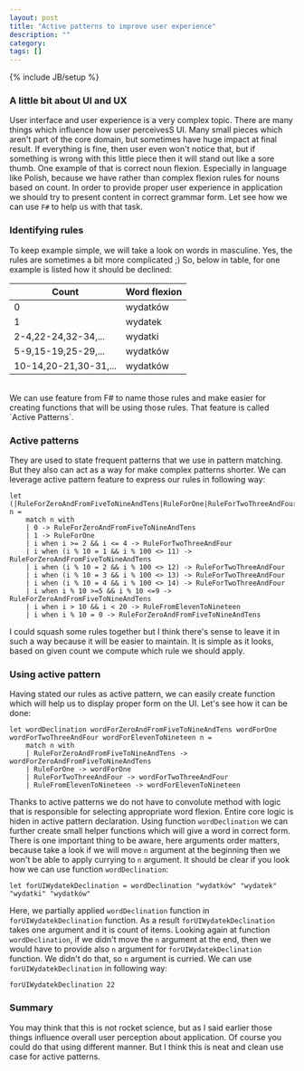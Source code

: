 ```yaml
---
layout: post
title: "Active patterns to improve user experience"
description: ""
category: 
tags: []
---
```

{% include JB/setup %}

### A little bit about UI and UX

User interface and user experience is a very complex topic. There are many things which influence how user perceivesS UI. Many small pieces which aren't part of the core domain, but sometimes have huge impact at
final result. If everything is fine, then user even won't notice that, but if something is wrong with this little piece then it will stand out like a sore thumb.
One example of that is correct noun flexion. Especially in language like Polish, because we have rather than complex flexion rules for nouns based on count. In order to provide proper user experience in application we should try to present content in correct grammar form.
Let see how we can use `F#` to help us with that task.

### Identifying rules
To keep example simple, we will take a look on words in masculine. Yes, the rules are sometimes a bit more complicated ;) 
So, below in table, for one example is listed how it should be declined:

| Count|Word flexion|
|---|---|
|0|wydatków
|1|wydatek
|2-4,22-24,32-34,...|wydatki
|5-9,15-19,25-29,...|wydatków
|10-14,20-21,30-31,...|wydatków

<br/>
We can use feature from F# to name those rules and make easier for creating functions that will be using those rules. That feature is called `Active Patterns`.

### Active patterns

They are used to state frequent patterns that we use in pattern matching. But they also can act as a way for make complex patterns shorter.
We can leverage active pattern feature to express our rules in following way:

<pre class="fssnip highlighted"><code lang="fsharp"><span class="k">let</span> (|<span class="p">RuleForZeroAndFromFiveToNineAndTens</span>|<span class="p">RuleForOne</span>|<span class="p">RuleForTwoThreeAndFour</span>|<span class="p">RuleFromElevenToNineteen</span>|) <span onmouseout="hideTip(event, 'fs1', 1)" onmouseover="showTip(event, 'fs1', 1)" class="i">n</span> <span class="o">=</span>
    <span class="k">match</span> <span onmouseout="hideTip(event, 'fs1', 2)" onmouseover="showTip(event, 'fs1', 2)" class="i">n</span> <span class="k">with</span>
    | <span class="n">0</span> <span class="k">-&gt;</span> <span class="p">RuleForZeroAndFromFiveToNineAndTens</span>
    | <span class="n">1</span> <span class="k">-&gt;</span> <span class="p">RuleForOne</span>
    | <span onmouseout="hideTip(event, 'fs2', 3)" onmouseover="showTip(event, 'fs2', 3)" class="i">i</span> <span class="k">when</span> <span onmouseout="hideTip(event, 'fs2', 4)" onmouseover="showTip(event, 'fs2', 4)" class="i">i</span> <span class="o">&gt;</span><span class="o">=</span> <span class="n">2</span> <span class="o">&amp;&amp;</span> <span onmouseout="hideTip(event, 'fs2', 5)" onmouseover="showTip(event, 'fs2', 5)" class="i">i</span> <span class="o">&lt;=</span> <span class="n">4</span> <span class="k">-&gt;</span> <span class="p">RuleForTwoThreeAndFour</span>
    | <span onmouseout="hideTip(event, 'fs2', 6)" onmouseover="showTip(event, 'fs2', 6)" class="i">i</span> <span class="k">when</span> (<span onmouseout="hideTip(event, 'fs2', 7)" onmouseover="showTip(event, 'fs2', 7)" class="i">i</span> <span class="o">%</span> <span class="n">10</span> <span class="o">=</span> <span class="n">1</span> <span class="o">&amp;&amp;</span> <span onmouseout="hideTip(event, 'fs2', 8)" onmouseover="showTip(event, 'fs2', 8)" class="i">i</span> <span class="o">%</span> <span class="n">100</span> <span class="o">&lt;&gt;</span> <span class="n">11</span>) <span class="k">-&gt;</span> <span class="p">RuleForZeroAndFromFiveToNineAndTens</span>
    | <span onmouseout="hideTip(event, 'fs2', 9)" onmouseover="showTip(event, 'fs2', 9)" class="i">i</span> <span class="k">when</span> (<span onmouseout="hideTip(event, 'fs2', 10)" onmouseover="showTip(event, 'fs2', 10)" class="i">i</span> <span class="o">%</span> <span class="n">10</span> <span class="o">=</span> <span class="n">2</span> <span class="o">&amp;&amp;</span> <span onmouseout="hideTip(event, 'fs2', 11)" onmouseover="showTip(event, 'fs2', 11)" class="i">i</span> <span class="o">%</span> <span class="n">100</span> <span class="o">&lt;&gt;</span> <span class="n">12</span>) <span class="k">-&gt;</span> <span class="p">RuleForTwoThreeAndFour</span>
    | <span onmouseout="hideTip(event, 'fs2', 12)" onmouseover="showTip(event, 'fs2', 12)" class="i">i</span> <span class="k">when</span> (<span onmouseout="hideTip(event, 'fs2', 13)" onmouseover="showTip(event, 'fs2', 13)" class="i">i</span> <span class="o">%</span> <span class="n">10</span> <span class="o">=</span> <span class="n">3</span> <span class="o">&amp;&amp;</span> <span onmouseout="hideTip(event, 'fs2', 14)" onmouseover="showTip(event, 'fs2', 14)" class="i">i</span> <span class="o">%</span> <span class="n">100</span> <span class="o">&lt;&gt;</span> <span class="n">13</span>) <span class="k">-&gt;</span> <span class="p">RuleForTwoThreeAndFour</span>
    | <span onmouseout="hideTip(event, 'fs2', 15)" onmouseover="showTip(event, 'fs2', 15)" class="i">i</span> <span class="k">when</span> (<span onmouseout="hideTip(event, 'fs2', 16)" onmouseover="showTip(event, 'fs2', 16)" class="i">i</span> <span class="o">%</span> <span class="n">10</span> <span class="o">=</span> <span class="n">4</span> <span class="o">&amp;&amp;</span> <span onmouseout="hideTip(event, 'fs2', 17)" onmouseover="showTip(event, 'fs2', 17)" class="i">i</span> <span class="o">%</span> <span class="n">100</span> <span class="o">&lt;&gt;</span> <span class="n">14</span>) <span class="k">-&gt;</span> <span class="p">RuleForTwoThreeAndFour</span>
    | <span onmouseout="hideTip(event, 'fs2', 18)" onmouseover="showTip(event, 'fs2', 18)" class="i">i</span> <span class="k">when</span> <span onmouseout="hideTip(event, 'fs2', 19)" onmouseover="showTip(event, 'fs2', 19)" class="i">i</span> <span class="o">%</span> <span class="n">10</span> <span class="o">&gt;</span><span class="o">=</span><span class="n">5</span> <span class="o">&amp;&amp;</span> <span onmouseout="hideTip(event, 'fs2', 20)" onmouseover="showTip(event, 'fs2', 20)" class="i">i</span> <span class="o">%</span> <span class="n">10</span> <span class="o">&lt;=</span><span class="n">9</span> <span class="k">-&gt;</span> <span class="p">RuleForZeroAndFromFiveToNineAndTens</span>
    | <span onmouseout="hideTip(event, 'fs2', 21)" onmouseover="showTip(event, 'fs2', 21)" class="i">i</span> <span class="k">when</span> <span onmouseout="hideTip(event, 'fs2', 22)" onmouseover="showTip(event, 'fs2', 22)" class="i">i</span> <span class="o">&gt;</span> <span class="n">10</span> <span class="o">&amp;&amp;</span> <span onmouseout="hideTip(event, 'fs2', 23)" onmouseover="showTip(event, 'fs2', 23)" class="i">i</span> <span class="o">&lt;</span> <span class="n">20</span> <span class="k">-&gt;</span> <span class="p">RuleFromElevenToNineteen</span>
    | <span onmouseout="hideTip(event, 'fs2', 24)" onmouseover="showTip(event, 'fs2', 24)" class="i">i</span> <span class="k">when</span> <span onmouseout="hideTip(event, 'fs2', 25)" onmouseover="showTip(event, 'fs2', 25)" class="i">i</span> <span class="o">%</span> <span class="n">10</span> <span class="o">=</span> <span class="n">0</span> <span class="k">-&gt;</span> <span class="p">RuleForZeroAndFromFiveToNineAndTens</span>
</code></pre>

I could squash some rules together but I think there's sense to leave it in such a way because it will be easier to maintain. It is simple as it looks, based on given count we compute which rule we should apply.

### Using active pattern

Having stated our rules as active pattern, we can easily create function which will help us to display proper form on the UI. Let's see how it can be done:

<pre class="fssnip highlighted"><code lang="fsharp"><span class="k">let</span> <span onmouseout="hideTip(event, 'fs3', 26)" onmouseover="showTip(event, 'fs3', 26)" class="f">wordDeclination</span> <span onmouseout="hideTip(event, 'fs4', 27)" onmouseover="showTip(event, 'fs4', 27)" class="i">wordForZeroAndFromFiveToNineAndTens</span> <span onmouseout="hideTip(event, 'fs5', 28)" onmouseover="showTip(event, 'fs5', 28)" class="i">wordForOne</span> <span onmouseout="hideTip(event, 'fs6', 29)" onmouseover="showTip(event, 'fs6', 29)" class="i">wordForTwoThreeAndFour</span> <span onmouseout="hideTip(event, 'fs7', 30)" onmouseover="showTip(event, 'fs7', 30)" class="i">wordForElevenToNineteen</span> <span onmouseout="hideTip(event, 'fs1', 31)" onmouseover="showTip(event, 'fs1', 31)" class="i">n</span> <span class="o">=</span>
    <span class="k">match</span> <span onmouseout="hideTip(event, 'fs1', 32)" onmouseover="showTip(event, 'fs1', 32)" class="i">n</span> <span class="k">with</span>
    | <span onmouseout="hideTip(event, 'fs8', 33)" onmouseover="showTip(event, 'fs8', 33)" class="p">RuleForZeroAndFromFiveToNineAndTens</span> <span class="k">-&gt;</span> <span onmouseout="hideTip(event, 'fs4', 34)" onmouseover="showTip(event, 'fs4', 34)" class="i">wordForZeroAndFromFiveToNineAndTens</span>
    | <span onmouseout="hideTip(event, 'fs9', 35)" onmouseover="showTip(event, 'fs9', 35)" class="p">RuleForOne</span> <span class="k">-&gt;</span> <span onmouseout="hideTip(event, 'fs5', 36)" onmouseover="showTip(event, 'fs5', 36)" class="i">wordForOne</span>
    | <span onmouseout="hideTip(event, 'fs10', 37)" onmouseover="showTip(event, 'fs10', 37)" class="p">RuleForTwoThreeAndFour</span> <span class="k">-&gt;</span> <span onmouseout="hideTip(event, 'fs6', 38)" onmouseover="showTip(event, 'fs6', 38)" class="i">wordForTwoThreeAndFour</span>
    | <span onmouseout="hideTip(event, 'fs11', 39)" onmouseover="showTip(event, 'fs11', 39)" class="p">RuleFromElevenToNineteen</span> <span class="k">-&gt;</span> <span onmouseout="hideTip(event, 'fs7', 40)" onmouseover="showTip(event, 'fs7', 40)" class="i">wordForElevenToNineteen</span>
</code></pre>

Thanks to active patterns we do not have to convolute method with logic that is responsible for selecting appropriate word flexion. Entire core logic is hiden in active pattern declaration.
Using function `wordDeclination` we can further create small helper functions which will give a word in correct form. There is one important thing to be aware, here arguments order matters, because take a look if we will move `n` argument at the beginning then we won't be able to apply currying to `n` argument. It should be clear if you look how we can use function `wordDeclination`:

<pre class="fssnip highlighted"><code lang="fsharp"><span class="k">let</span> <span onmouseout="hideTip(event, 'fs12', 41)" onmouseover="showTip(event, 'fs12', 41)" class="f">forUIWydatekDeclination</span> <span class="o">=</span> <span onmouseout="hideTip(event, 'fs3', 42)" onmouseover="showTip(event, 'fs3', 42)" class="f">wordDeclination</span> <span class="s">&quot;wydatk&#243;w&quot;</span> <span class="s">&quot;wydatek&quot;</span> <span class="s">&quot;wydatki&quot;</span> <span class="s">&quot;wydatk&#243;w&quot;</span>
</code></pre>

Here, we partially applied `wordDeclination` function in `forUIWydatekDeclination` function. As a result `forUIWydatekDeclination` takes one argument and it is count of items. Looking again at function `wordDeclination`, if we didn't move the `n` argument at the end, then we would have to provide also `n` argument for `forUIWydatekDeclination` function. We didn't do that, so `n` argument is curried. We can use `forUIWydatekDeclination` in following way:

<pre class="fssnip highlighted"><code lang="fsharp"><span onmouseout="hideTip(event, 'fs12', 43)" onmouseover="showTip(event, 'fs12', 43)" class="f">forUIWydatekDeclination</span> <span class="n">22</span>
</code></pre>


### Summary
You may think that this is not rocket science, but as I said earlier those things influence overall user perception about application. Of course you could do that using different manner.
But I think this is neat and clean use case for active patterns.